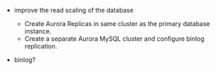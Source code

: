 - improve the read scaling of the database
  - Create Aurora Replicas in same cluster as the primary database instance.
  - Create a separate Aurora MySQL cluster and configure binlog replication.

- binlog?